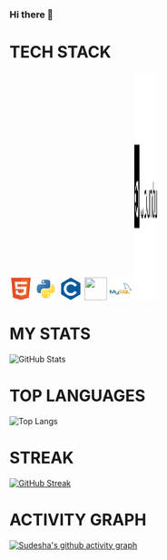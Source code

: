 ### Hi there 👋

<!--
**sudesha30/sudesha30** is a ✨ _special_ ✨ repository because its `README.md` (this file) appears on your GitHub profile.

Here are some ideas to get you started:

- 🔭 I’m currently working on ...
- 🌱 I’m currently learning ...
- 👯 I’m looking to collaborate on ...
- 🤔 I’m looking for help with ...
- 💬 Ask me about ...
- 📫 How to reach me: ...
- 😄 Pronouns: ...
- ⚡ Fun fact: ...
-->
# TECH STACK

<img src='https://github.com/devicons/devicon/blob/master/icons/html5/html5-original.svg' width=40 height=40/> <img src='https://github.com/devicons/devicon/blob/master/icons/python/python-original.svg' width=40 height=40/> <img src='https://github.com/devicons/devicon/blob/master/icons/c/c-plain.svg' width=40 height=40/> <img src='https://user-images.githubusercontent.com/25181517/192106073-90fffafe-3562-4ff9-a37e-c77a2da0ff58.png' width=40 height=40/> <img src='https://github.com/devicons/devicon/blob/master/icons/mysql/mysql-original-wordmark.svg' width=40 height=40/> <img src='https://github.com/devicons/devicon/blob/master/icons/ubuntu/ubuntu-plain-wordmark.svg' width=40 height=400/>

# MY STATS

![GitHub Stats](https://github-readme-stats.vercel.app/api?username=sudesha30&show_icons=true&theme=radical)

# TOP LANGUAGES

![Top Langs](https://github-readme-stats.vercel.app/api/top-langs/?username=sudesha30&layout=compact)

# STREAK

[![GitHub Streak](https://streak-stats.demolab.com/?user=sudesha30&theme=dark)](https://git.io/streak-stats)

# ACTIVITY GRAPH

[![Sudesha's github activity graph](https://github-readme-activity-graph.vercel.app/graph?username=sudesha30&theme=dracula)](https://github.com/ashutosh00710/github-readme-activity-graph)






